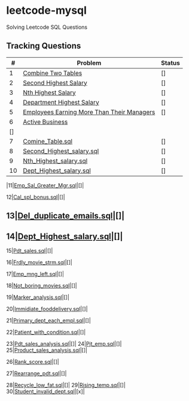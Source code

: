 # leetcode-mysql
Solving Leetcode SQL Questions 


## Tracking Questions
| # | Problem | Status |
|---|---------|--------|
| 1 | [Combine Two Tables](https://leetcode.com/problems/combine-two-tables/) | []  |
| 2 | [Second Highest Salary](https://leetcode.com/problems/second-highest-salary/) | [] |
| 3 | [Nth Highest Salary](https://leetcode.com/problems/nth-highest-salary/) | [] |
| 4 | [Department Highest Salary](https://leetcode.com/problems/department-highest-salary/) | [] |
| 5| [ Employees Earning More Than Their Managers](https://leetcode.com/problems/employees-earning-more-than-their-managers/) |[]|
| 6| [Active Business](https://leetcode.com/problems/active-businesses/description/) 
|[]|
|7| [ Comine_Table.sql](https://leetcode.ca/2016-05-23-175-Combine-Two-Tables/) |[]|
|8| [ Second_Highest_salary.sql](https://leetcode.com/problems/second-highest-salary/description/) |[]|
|9| [Nth_Highest_salary.sql](https://leetcode.com/problems/nth-highest-salary/description/) |[]|
|10|[Dept_Highest_salary.sql](https://leetcode.com/problems/department-highest-salary/description/)|[]|

|11|[Emp_Sal_Greater_Mgr.sql](https://leetcode.com/problems/employees-earning-more-than-their-managers/description/)|[]|

12|[Cal_spl_bonus.sql](https://leetcode.com/problems/calculate-special-bonus/description/)|[]|

13|[Del_duplicate_emails.sql](https://leetcode.com/problems/delete-duplicate-emails/description/)|[]|
--

14|[Dept_Highest_salary.sql](https://leetcode.com/problems/department-highest-salary/description/)|[]|
--
15|[Pdt_sales.sql](https://leetcode.com/problems/product-sales-analysis-i/description/)|[]|

16|[Frdly_movie_strm.sql](https://github.com/mrinal1704/SQL-Leetcode-Challenge/blob/master/Easy/Friendly%20Movies%20streamed%20list.sql)|[]|


17|[Emp_mng_left.sql](https://leetcode.com/problems/employees-whose-manager-left-the-company/description/)|[]|

18|[Not_boring_movies.sql](https://leetcode.com/problems/not-boring-movies/description/)|[]|

19|[Marker_analysis.sql](https://leetcode.com/problems/market-analysis-i/description/)|[]|

20|[Immidiate_fooddelivery.sql](https://leetcode.com/problems/immediate-food-delivery-ii/description/)|[]|

21|[Primary_dept_each_empl.sql](https://leetcode.com/problems/primary-department-for-each-employee/description/)|[]|


22|[Patient_with_condition.sql](https://leetcode.com/problems/patients-with-a-condition/solutions/)|[]|

23|[Pdt_sales_analysis.sql](https://leetcode.com/problems/product-sales-analysis-i/description/)|[]|
24|[Pjt_emp.sql](https://leetcode.com/problems/project-employees-i/description/)|[]|
25|[Product_sales_analysis.sql](https://leetcode.com/problems/product-sales-analysis-i/description/)|[]|

26|[Rank_score.sql](https://github.com/yennanliu/CS_basics/blob/master/leetcode_SQL/rank-scores.sql)|[]|

27|[Rearrange_pdt.sql](https://github.com/yennanliu/CS_basics/blob/master/leetcode_SQL/rearrange-products-table.sql)|[]|

28|[Recycle_low_fat.sql](https://github.com/yennanliu/CS_basics/blob/master/leetcode_SQL/recyclable-and-low-fat-products.sql)|[]|
29|[Rising_temp.sql](https://github.com/yennanliu/CS_basics/blob/master/leetcode_SQL/rising-temperature.sql)|[]|
30|[Student_invalid_dept.sql](https://github.com/yennanliu/CS_basics/blob/master/leetcode_SQL/students-with-invalid-departments.sql)|[x]|